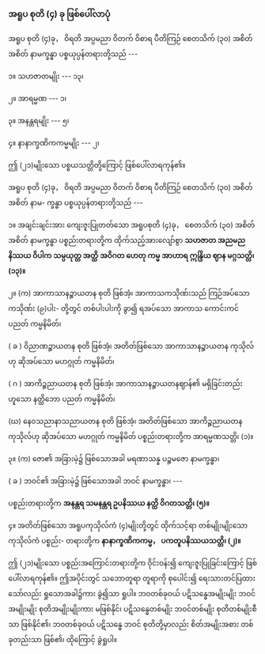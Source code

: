 ### အရူပ စုတိ (၄) ခု ဖြစ်ပေါ်လာပုံ

အရူပ စုတိ (၄)ခု， ဝိရတိ အပ္ပမညာ ဝိတက် ဝိစာရ ပီတိကြဉ် စေတသိက် (၃၀) အစိတ်အစိတ် နာမက္ခန္ဓာ
ပစ္စယုပ္ပန်တရားတို့သည် ---

၁။ သဟဇာတမျိုး --- ၁၃၊

၂။ အာရမ္မဏ --- ၁၊

၃။ အနန္တရမျိုး --- ၅၊

၄။ နာနာက္ခဏိကကမ္မမျိုး --- ၂၊

ဤ (၂၁)မျိုးသော ပစ္စယသတ္တိတို့ကြောင့် ဖြစ်ပေါ်လာရကုန်၏။

အရူပ စုတိ (၄)ခု， ဝိရတိ အပ္ပမညာ ဝိတက် ဝိစာရ ပီတိကြဉ် စေတသိက် (၃၀) အစိတ်အစိတ် နာမ-
က္ခန္ဓာ ပစ္စယုပ္ပန်တရားတို့သည် ---

၁။ အချင်းချင်းအား ကျေးဇူးပြုတတ်သော အရူပစုတိ (၄)ခု， စေတသိက် (၃၀) အစိတ်အစိတ် နာမက္ခန္ဓာ
ပစ္စည်းတရားတို့က ထိုက်သည့်အားလျော်စွာ **သဟဇာတ အညမည နိဿယ ဝိပါက သမ္ပယုတ္တ အတ္ထိ**
**အဝိဂတ ဟေတု ကမ္မ အာဟာရ ဣန္ဒြိယ ဈာန မဂ္ဂသတ္တိ၊ (၁၃)။**

၂။ (က) အာကာသာနဉ္စာယတန စုတိ ဖြစ်အံ့၊ အာကာသကသိုဏ်းသည် ကြဉ်အပ်သော ကသိုဏ်း (၉)ပါး-
တို့တွင် တစ်ပါးပါးကို ခွာ၍ ရအပ်သော အာကာသ ကောင်းကင်ပညတ် ကမ္မနိမိတ်၊

( ခ ) ဝိညာဏဉ္စာယတန စုတိ ဖြစ်အံ့၊ အတိတ်ဖြစ်သော အာကာသာနဉ္စာယတန ကုသိုလ်ဟု ဆိုအပ်သော
မဟဂ္ဂုတ် ကမ္မနိမိတ်၊

( ဂ ) အာကိဉ္စညာယတန စုတိ ဖြစ်အံ့၊ အာကာသာနဉ္စာယတနဈာန်၏ မရှိခြင်းတည်းဟူသော နတ္ထိဘော
ပညတ် ကမ္မနိမိတ်၊

(ဃ) နေ၀သညာနာသညာယတန စုတိ ဖြစ်အံ့၊ အတိတ်ဖြစ်သော အာကိဉ္စညာယတန ကုသိုလ်ဟု
ဆိုအပ်သော မဟဂ္ဂုတ် ကမ္မနိမိတ် ပစ္စည်းတရားတို့က အာရမ္မဏသတ္တိ၊ (၁)။

၃။ (က) ဇော၏ အခြားမဲ့၌ ဖြစ်သောအခါ မရဏာသန္န ပဉ္စမဇော နာမက္ခန္ဓာ၊

( ခ ) ဘဝင်၏ အခြားမဲ့၌ ဖြစ်သောအခါ ဘဝင် နာမက္ခန္ဓာ၊ ---

ပစ္စည်းတရားတို့က **အနန္တရ သမနန္တရ ဥပနိဿယ နတ္ထိ ဝိဂတသတ္တိ၊ (၅)။**

၄။ အတိတ်ဖြစ်သော အရူပကုသိုလ်ကံ (၄)မျိုးတို့တွင် ထိုက်သင့်ရာ တစ်မျိုးမျိုးသော ကုသိုလ်ကံ ပစ္စည်း-
တရားတို့က **နာနာက္ခဏိကကမ္မ， ပကတူပနိဿယသတ္တိ၊ (၂)။**

ဤ (၂၁)မျိုးသော ပစ္စည်းအကြောင်းတရားတို့က ဝိုင်းဝန်း၍ ကျေးဇူးပြုခြင်းကြောင့် ဖြစ်ပေါ်လာရကုန်၏။
ဤအပိုင်းတွင် သဘောတူရာ တူရာကို စုပေါင်း၍ ရေးသားတင်ပြထားသော်လည်း ရှုသောအခါ၌ကား
ခွဲ၍သာ ရှုပါ။ ဘ၀တစ်ခုဝယ် ပဋိသန္ဓေအမျိုးမျိုး ဘဝင်အမျိုးမျိုး စုတိအမျိုးမျိုးကား မဖြစ်နိုင်၊ ပဋိသန္ဓေတစ်မျိုး
ဘဝင်တစ်မျိုး စုတိတစ်မျိုးစီသာ ဖြစ်နိုင်၏၊ ဘ၀တစ်ခုဝယ် ပဋိသန္ဓေ ဘဝင် စုတိတို့မှာလည်း စိတ်အမျိုးအစား
တစ်ခုတည်းသာ ဖြစ်၏၊ ထိုကြောင့် ခွဲရှုပါ။